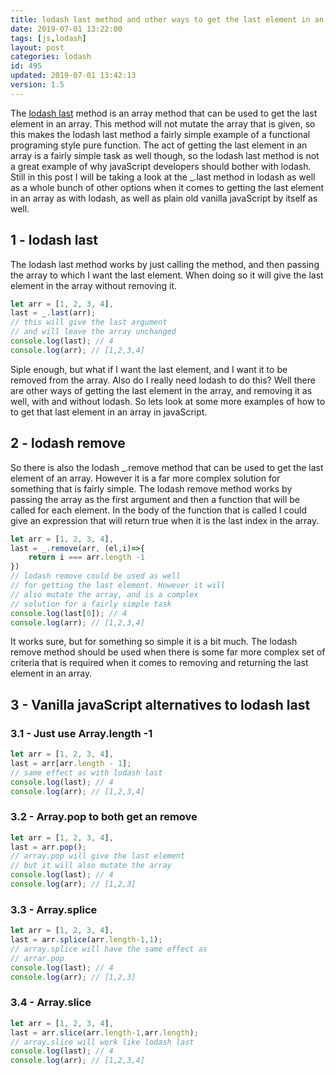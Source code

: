 ```yaml
---
title: lodash last method and other ways to get the last element in an array in javaScript
date: 2019-07-01 13:22:00
tags: [js,lodash]
layout: post
categories: lodash
id: 495
updated: 2019-07-01 13:42:13
version: 1.5
---
```


The [lodash last](https://lodash.com/docs/4.17.11#last) method is an array method that can be used to get the last element in an array. This method will not mutate the array that is given, so this makes the lodash last method a fairly simple example of a functional programing style pure function. The act of getting the last element in an array is a fairly simple task as well though, so the lodash last method is not a great example of why javaScript developers should bother with lodash. Still in this post I will be taking a look at the \_.last method in lodash as well as a whole bunch of other options when it comes to getting the last element in an array as with lodash, as well as plain old vanilla javaScript by itself as well.

<!-- more -->


## 1 - lodash last

The lodash last method works by just calling the method, and then passing the array to which I want the last element. When doing so it will give the last element in the array without removing it.


```js
let arr = [1, 2, 3, 4],
last = _.last(arr);
// this will give the last argument
// and will leave the array unchanged
console.log(last); // 4
console.log(arr); // [1,2,3,4]
```

Siple enough, but what if I want the last element, and I want it to be removed from the array. Also do I really need lodash to do this? Well there are other ways of getting the last element in the array, and removing it as well, with and without lodash. So lets look at some more examples of how to to get that last element in an array in javaScript.

## 2 - lodash remove

So there is also the lodash \_.remove method that can be used to get the last element of an array. However it is a far more complex solution for something that is fairly simple. The lodash remove method works by passing the array as the first argument and then a function that will be called for each element. In the body of the function that is called I could give an expression that will return true when it is the last index in the array.

```js
let arr = [1, 2, 3, 4],
last = _.remove(arr, (el,i)=>{
    return i === arr.length -1
})
// lodash remove could be used as well
// for getting the last element. However it will
// also mutate the array, and is a complex 
// solution for a fairly simple task
console.log(last[0]); // 4
console.log(arr); // [1,2,3,4]
```

It works sure, but for something so simple it is a bit much. The lodash remove method should be used when there is some far more complex set of criteria that is required when it comes to removing and returning the last element in an array.

## 3 - Vanilla javaScript alternatives to lodash last

### 3.1 - Just use Array.length -1

```js
let arr = [1, 2, 3, 4],
last = arr[arr.length - 1];
// same effect as with lodash last
console.log(last); // 4
console.log(arr); // [1,2,3,4]
```

### 3.2 - Array.pop to both get an remove

```js
let arr = [1, 2, 3, 4],
last = arr.pop();
// array.pop will give the last element
// but it will also mutate the array
console.log(last); // 4
console.log(arr); // [1,2,3]
```

### 3.3 - Array.splice

```js
let arr = [1, 2, 3, 4],
last = arr.splice(arr.length-1,1);
// array.splice will have the same effect as
// arrar.pop
console.log(last); // 4
console.log(arr); // [1,2,3]
```

### 3.4 - Array.slice

```js
let arr = [1, 2, 3, 4],
last = arr.slice(arr.length-1,arr.length);
// array.slice will work like lodash last
console.log(last); // 4
console.log(arr); // [1,2,3,4]
```
